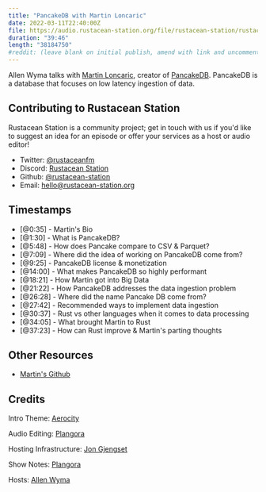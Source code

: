 ```yaml
---
title: "PancakeDB with Martin Loncaric"
date: 2022-03-11T22:40:00Z
file: https://audio.rustacean-station.org/file/rustacean-station/rustacean-station-e059-martin-loncaric.mp3
duration: "39:46"
length: "38184750"
#reddit: (leave blank on initial publish, amend with link and uncomment this line after Reddit thread has been posted)
---
```

Allen Wyma talks with [Martin Loncaric](https://twitter.com/m_wlon), creator of [PancakeDB](https://pancakedb.com/). PancakeDB is a database that focuses on low latency ingestion of data.


## Contributing to Rustacean Station

Rustacean Station is a community project; get in touch with us if you'd like to suggest an idea for an episode or offer your services as a host or audio editor!

- Twitter: [@rustaceanfm](https://twitter.com/rustaceanfm)
- Discord: [Rustacean Station](https://discord.gg/cHc3Gyc)
- Github: [@rustacean-station](https://github.com/rustacean-station/)
- Email: [hello@rustacean-station.org](mailto:hello@rustacean-station.org)

## Timestamps 

- [@0:35] - Martin's Bio
- [@1:30] - What is PancakeDB?
- [@5:48] - How does Pancake compare to CSV & Parquet?
- [@7:09] - Where did the idea of working on PancakeDB come from?
- [@9:25] - PancakeDB license & monetization
- [@14:00] - What makes PancakeDB so highly performant
- [@18:21] - How Martin got into Big Data
- [@21:22] - How PancakeDB addresses the data ingestion problem
- [@26:28] - Where did the name Pancake DB come from?
- [@27:42] - Recommended ways to implement data ingestion
- [@30:37] - Rust vs other languages when it comes to data processing
- [@34:05] - What brought Martin to Rust
- [@37:23] - How can Rust improve & Martin's parting thoughts

## Other Resources
- [Martin's Github](https://github.com/mwlon)

## Credits
Intro Theme: [Aerocity](https://twitter.com/AerocityMusic)

Audio Editing: [Plangora](https://twitter.com/plangora)

Hosting Infrastructure: [Jon Gjengset](https://twitter.com/jonhoo/)

Show Notes: [Plangora](https://twitter.com/plangora)

Hosts: [Allen Wyma](https://twitter.com/allenwyma)
